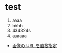 # test
1. aaaa
2. bbbb
3. 434324s
4. aaaaaa

* [画像の URL を直接指定](https://github.com/moyu12028/md_docs/blob/main/douga.mp4)